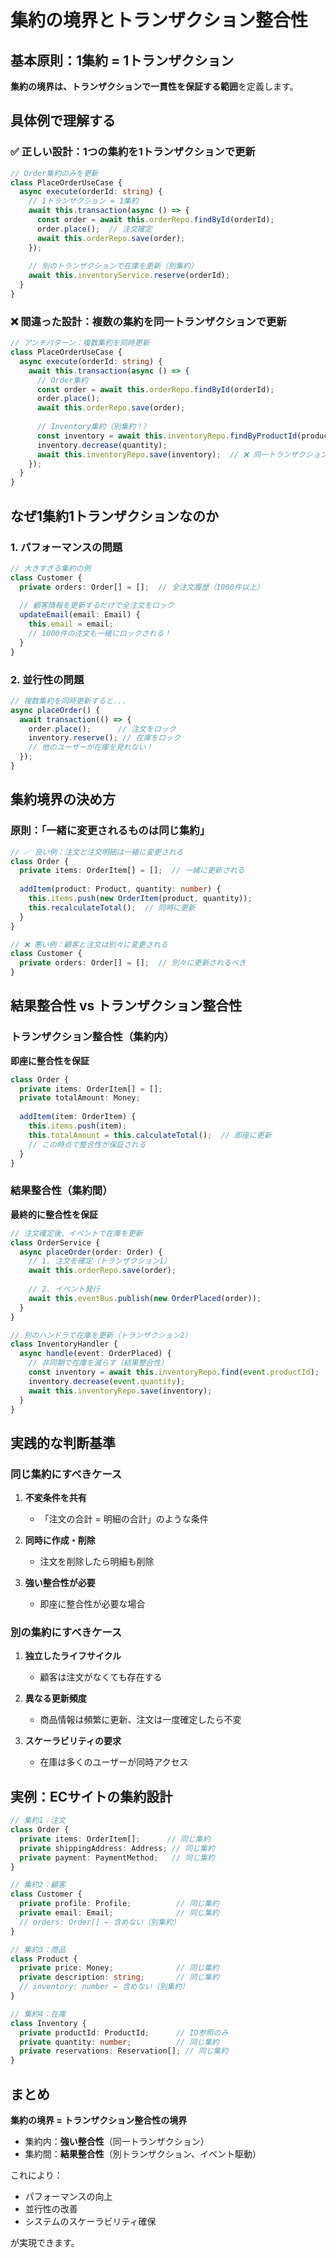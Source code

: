 # 集約の境界とトランザクション整合性

## 基本原則：1集約 = 1トランザクション

**集約の境界は、トランザクションで一貫性を保証する範囲**を定義します。

## 具体例で理解する

### ✅ 正しい設計：1つの集約を1トランザクションで更新

```typescript
// Order集約のみを更新
class PlaceOrderUseCase {
  async execute(orderId: string) {
    // 1トランザクション = 1集約
    await this.transaction(async () => {
      const order = await this.orderRepo.findById(orderId);
      order.place();  // 注文確定
      await this.orderRepo.save(order);
    });
    
    // 別のトランザクションで在庫を更新（別集約）
    await this.inventoryService.reserve(orderId);
  }
}
```

### ❌ 間違った設計：複数の集約を同一トランザクションで更新

```typescript
// アンチパターン：複数集約を同時更新
class PlaceOrderUseCase {
  async execute(orderId: string) {
    await this.transaction(async () => {
      // Order集約
      const order = await this.orderRepo.findById(orderId);
      order.place();
      await this.orderRepo.save(order);
      
      // Inventory集約（別集約！）
      const inventory = await this.inventoryRepo.findByProductId(productId);
      inventory.decrease(quantity);
      await this.inventoryRepo.save(inventory);  // ❌ 同一トランザクション
    });
  }
}
```

## なぜ1集約1トランザクションなのか

### 1. パフォーマンスの問題

```typescript
// 大きすぎる集約の例
class Customer {
  private orders: Order[] = [];  // 全注文履歴（1000件以上）
  
  // 顧客情報を更新するだけで全注文をロック
  updateEmail(email: Email) {
    this.email = email;
    // 1000件の注文も一緒にロックされる！
  }
}
```

### 2. 並行性の問題

```typescript
// 複数集約を同時更新すると...
async placeOrder() {
  await transaction(() => {
    order.place();      // 注文をロック
    inventory.reserve(); // 在庫をロック
    // 他のユーザーが在庫を見れない！
  });
}
```

## 集約境界の決め方

### 原則：「一緒に変更されるものは同じ集約」

```typescript
// ✅ 良い例：注文と注文明細は一緒に変更される
class Order {
  private items: OrderItem[] = [];  // 一緒に更新される
  
  addItem(product: Product, quantity: number) {
    this.items.push(new OrderItem(product, quantity));
    this.recalculateTotal();  // 同時に更新
  }
}

// ❌ 悪い例：顧客と注文は別々に変更される
class Customer {
  private orders: Order[] = [];  // 別々に更新されるべき
}
```

## 結果整合性 vs トランザクション整合性

### トランザクション整合性（集約内）
**即座に整合性を保証**

```typescript
class Order {
  private items: OrderItem[] = [];
  private totalAmount: Money;
  
  addItem(item: OrderItem) {
    this.items.push(item);
    this.totalAmount = this.calculateTotal();  // 即座に更新
    // この時点で整合性が保証される
  }
}
```

### 結果整合性（集約間）
**最終的に整合性を保証**

```typescript
// 注文確定後、イベントで在庫を更新
class OrderService {
  async placeOrder(order: Order) {
    // 1. 注文を確定（トランザクション1）
    await this.orderRepo.save(order);
    
    // 2. イベント発行
    await this.eventBus.publish(new OrderPlaced(order));
  }
}

// 別のハンドラで在庫を更新（トランザクション2）
class InventoryHandler {
  async handle(event: OrderPlaced) {
    // 非同期で在庫を減らす（結果整合性）
    const inventory = await this.inventoryRepo.find(event.productId);
    inventory.decrease(event.quantity);
    await this.inventoryRepo.save(inventory);
  }
}
```

## 実践的な判断基準

### 同じ集約にすべきケース

1. **不変条件を共有**
   - 「注文の合計 = 明細の合計」のような条件

2. **同時に作成・削除**
   - 注文を削除したら明細も削除

3. **強い整合性が必要**
   - 即座に整合性が必要な場合

### 別の集約にすべきケース

1. **独立したライフサイクル**
   - 顧客は注文がなくても存在する

2. **異なる更新頻度**
   - 商品情報は頻繁に更新、注文は一度確定したら不変

3. **スケーラビリティの要求**
   - 在庫は多くのユーザーが同時アクセス

## 実例：ECサイトの集約設計

```typescript
// 集約1：注文
class Order {
  private items: OrderItem[];      // 同じ集約
  private shippingAddress: Address; // 同じ集約
  private payment: PaymentMethod;   // 同じ集約
}

// 集約2：顧客
class Customer {
  private profile: Profile;          // 同じ集約
  private email: Email;              // 同じ集約
  // orders: Order[] ← 含めない（別集約）
}

// 集約3：商品
class Product {
  private price: Money;              // 同じ集約
  private description: string;       // 同じ集約
  // inventory: number ← 含めない（別集約）
}

// 集約4：在庫
class Inventory {
  private productId: ProductId;      // ID参照のみ
  private quantity: number;          // 同じ集約
  private reservations: Reservation[]; // 同じ集約
}
```

## まとめ

**集約の境界 = トランザクション整合性の境界**

- 集約内：**強い整合性**（同一トランザクション）
- 集約間：**結果整合性**（別トランザクション、イベント駆動）

これにより：
- パフォーマンスの向上
- 並行性の改善
- システムのスケーラビリティ確保

が実現できます。